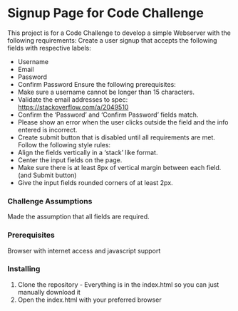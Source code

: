 # Signup Page for Code Challenge

This project is for a Code Challenge to develop a simple Webserver with the following requirements:
Create a user signup that accepts the following fields with respective labels:
* Username
* Email
* Password
* Confirm Password
Ensure the following prerequisites:
* Make sure a username cannot be longer than 15 characters.
* Validate the email addresses to spec: https://stackoverflow.com/a/2049510
* Confirm the ‘Password’ and ‘Confirm Password’ fields match.
* Please show an error when the user clicks outside the field and the info entered is
incorrect.
* Create submit button that is disabled until all requirements are met.
Follow the following style rules:
* Align the fields vertically in a ‘stack’ like format.
* Center the input fields on the page.
* Make sure there is at least 8px of vertical margin between each field. (and
Submit button)
* Give the input fields rounded corners of at least 2px.

### Challenge Assumptions
Made the assumption that all fields are required.

### Prerequisites
Browser with internet access and javascript support

### Installing
1. Clone the repository - Everything is in the index.html so you can just manually download it
2. Open the index.html with your preferred browser

